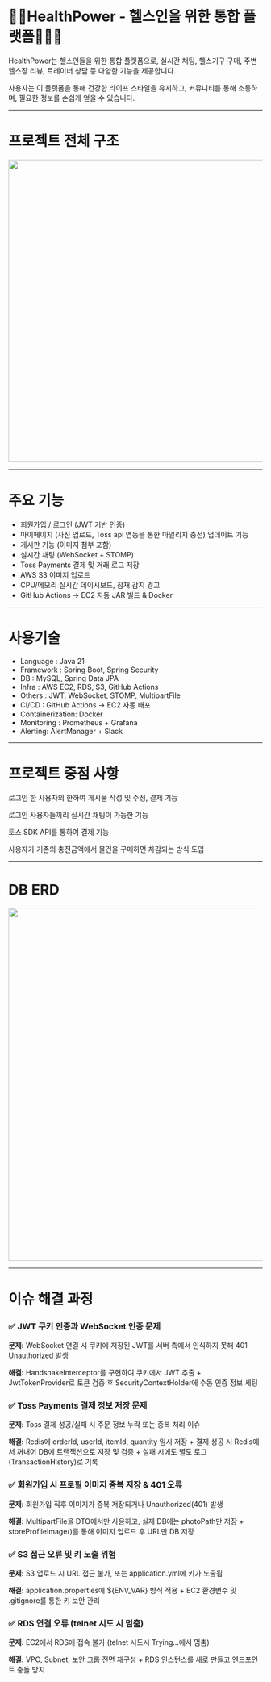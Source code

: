 # 🏋️‍♂️HealthPower - 헬스인을 위한 통합 플랫폼🏃‍♂️‍➡️

HealthPower는 헬스인들을 위한 통합 플랫폼으로, 실시간 채팅, 헬스기구 구매, 주변 헬스장 리뷰, 트레이너 상담 등 다양한 기능을 제공합니다. 

사용자는 이 플랫폼을 통해 건강한 라이프 스타일을 유지하고, 커뮤니티를 통해 소통하며, 필요한 정보를 손쉽게 얻을 수 있습니다.

---

# 프로젝트 전체 구조
<img src="https://github.com/user-attachments/assets/104a87f3-f248-4f29-9e7e-05d0a246e995" width="600"/>


---

# 주요 기능

- 회원가입 / 로그인 (JWT 기반 인증)
- 마이페이지 (사진 업로드, Toss api 연동을 통한 마일리지 충전) 업데이트 기능
- 게시판 기능 (이미지 첨부 포함)
- 실시간 채팅 (WebSocket + STOMP)
- Toss Payments 결제 및 거래 로그 저장
- AWS S3 이미지 업로드
- CPU/메모리 실시간 데이시보드, 잠재 감지 경고
- GitHub Actions → EC2 자동 JAR 빌드 & Docker

---

# 사용기술

* Language : Java 21
* Framework : Spring Boot, Spring Security
* DB : MySQL, Spring Data JPA
* Infra : AWS EC2, RDS, S3, GitHub Actions
* Others : JWT, WebSocket, STOMP, MultipartFile
* CI/CD : GitHub Actions → EC2 자동 배포
* Containerization: Docker
* Monitoring : Prometheus + Grafana
* Alerting: AlertManager + Slack

---

# 프로젝트 중점 사항

로그인 한 사용자의 한하여 게시물 작성 및 수정, 결제 기능

로그인 사용자들끼리 실시간 채팅이 가능한 기능

토스 SDK API를 통하여 결제 기능

사용자가 기존의 충전금액에서 물건을 구매하면 차감되는 방식 도입

---

# DB ERD

<img src="https://github.com/user-attachments/assets/6350c2b3-99b7-4633-a6b0-a6135c0f5e7b" width="700"/>

---

# 이슈 해결 과정
 
### ✅ JWT 쿠키 인증과 WebSocket 인증 문제

**문제:** WebSocket 연결 시 쿠키에 저장된 JWT를 서버 측에서 인식하지 못해 401 Unauthorized 발생

**해결:** HandshakeInterceptor를 구현하여 쿠키에서 JWT 추출 + JwtTokenProvider로 토큰 검증 후 SecurityContextHolder에 수동 인증 정보 세팅

### ✅ Toss Payments 결제 정보 저장 문제
   
**문제:** Toss 결제 성공/실패 시 주문 정보 누락 또는 중복 처리 이슈

**해결:** Redis에 orderId, userId, itemId, quantity 임시 저장 + 결제 성공 시 Redis에서 꺼내어 DB에 트랜잭션으로 저장 및 검증 + 실패 시에도 별도 로그(TransactionHistory)로 기록

### ✅ 회원가입 시 프로필 이미지 중복 저장 & 401 오류

**문제:** 회원가입 직후 이미지가 중복 저장되거나 Unauthorized(401) 발생

**해결:** MultipartFile을 DTO에서만 사용하고, 실제 DB에는 photoPath만 저장 + storeProfileImage()를 통해 이미지 업로드 후 URL만 DB 저장

### ✅ S3 접근 오류 및 키 노출 위험

**문제:** S3 업로드 시 URL 접근 불가, 또는 application.yml에 키가 노출됨

**해결:** application.properties에 ${ENV_VAR} 방식 적용 + EC2 환경변수 및 .gitignore를 통한 키 보안 관리

### ✅ RDS 연결 오류 (telnet 시도 시 멈춤)

**문제:** EC2에서 RDS에 접속 불가 (telnet 시도시 Trying...에서 멈춤)

**해결:** VPC, Subnet, 보안 그룹 전면 재구성 + RDS 인스턴스를 새로 만들고 엔드포인트 충돌 방지

